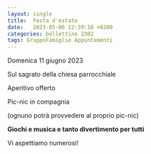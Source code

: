 ```yaml
---
layout: single
title:  Festa d'estate
date:   2023-05-06 12:39:10 +0200
categories: bollettino 2302
tags: GruppoFamiglie Appuntamenti
---
```



Domenica 11 giugno 2023

Sul sagrato della chiesa parrocchiale

Aperitivo offerto

Pic-nic in compagnia

(ognuno potrà provvedere al proprio pic-nic)

**Giochi e musica e tanto divertimento per tutti**

Vi aspettiamo numerosi!